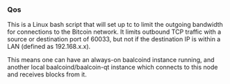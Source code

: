 ### Qos ###

This is a Linux bash script that will set up tc to limit the outgoing bandwidth for connections to the Bitcoin network. It limits outbound TCP traffic with a source or destination port of 60033, but not if the destination IP is within a LAN (defined as 192.168.x.x).

This means one can have an always-on baalcoind instance running, and another local baalcoind/baalcoin-qt instance which connects to this node and receives blocks from it.
